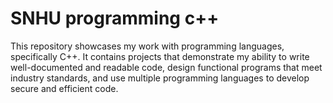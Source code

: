 # SNHU programming c++
This repository showcases my work with programming languages, specifically C++. It contains projects that demonstrate my ability to write well-documented and readable code, design functional programs that meet industry standards, and use multiple programming languages to develop secure and efficient code.
